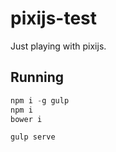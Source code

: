 # pixijs-test

Just playing with pixijs.

## Running

```js
npm i -g gulp
npm i
bower i

gulp serve
```

